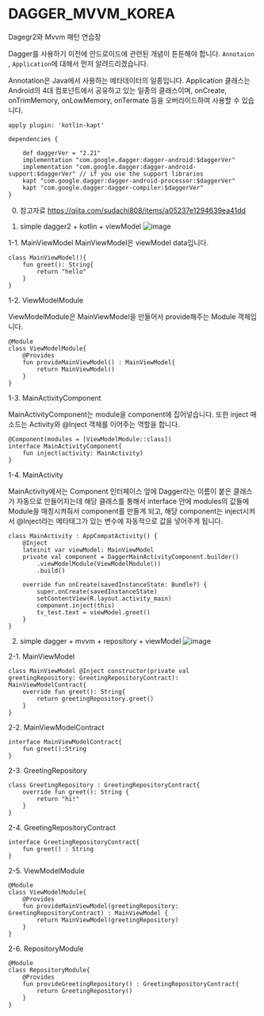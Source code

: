 # DAGGER_MVVM_KOREA
Dagegr2와 Mvvm 패턴 연습장

Dagger를 사용하기 이전에 안드로이드에 관련된 개념이 튼튼해야 합니다.
`Annotaion` , `Application`에 대해서 먼저 알려드리겠습니다.

Annotation은 Java에서 사용하는 메타데이터의 일종입니다.
Application 클래스는 Android의 4대 컴포넌트에서 공유하고 있는 일종의
클래스이며, onCreate, onTrimMemory, onLowMemory, onTermate 등을 오버라이드하여 사용할 수 있습니다.

```
apply plugin: 'kotlin-kapt'

dependencies {

    def daggerVer = "2.21"
    implementation "com.google.dagger:dagger-android:$daggerVer"
    implementation "com.google.dagger:dagger-android-support:$daggerVer" // if you use the support libraries
    kapt "com.google.dagger:dagger-android-processor:$daggerVer"
    kapt "com.google.dagger:dagger-compiler:$daggerVer"
}
```

0. 참고자료
https://qiita.com/sudachi808/items/a05237e1294639ea41dd

1. simple dagger2 + kotlin + viewModel
![image](https://user-images.githubusercontent.com/22374750/51797558-2a59dc80-2249-11e9-983c-ccedc83843bd.png)

1-1. MainViewModel
MainViewModel은 viewModel data입니다.
```
class MainViewModel(){
    fun greet(): String{
        return "hello"
    }
}
```

1-2. ViewModelModule

ViewModelModule은 MainViewModel을 만들어서 provide해주는 Module 객체입니다.
```
@Module
class ViewModelModule{
    @Provides
    fun provideMainViewModel() : MainViewModel{
        return MainViewModel()
    }
}
```

1-3. MainActivityComponent

MainActivityComponent는 module을 component에 집어넣습니다.
또한 inject 매소드는 Activity와 @Inject 객체를 이어주는 역할을 합니다.

```
@Component(modules = [ViewModelModule::class])
interface MainActivityComponent{
    fun inject(activity: MainActivity)
}
```

1-4. MainActivity

MainActivity에서는 Component 인터페이스 앞에 Dagger라는 이름이 붙은 클래스가 자동으로 만들어지는데
해당 클래스를 통해서 interface 안에 modules의 값들에 Module을 매칭시켜줘서
component를 만들게 되고, 해당 component는 inject시켜서 @Inject라는 메타태그가 있는 변수에
자동적으로 값을 넣어주게 됩니다.
```
class MainActivity : AppCompatActivity() {
    @Inject
    lateinit var viewModel: MainViewModel
    private val component = DaggerMainActivityComponent.builder()
        .viewModelModule(ViewModelModule())
        .build()

    override fun onCreate(savedInstanceState: Bundle?) {
        super.onCreate(savedInstanceState)
        setContentView(R.layout.activity_main)
        component.inject(this)
        tv_test.text = viewModel.greet()
    }
}
```

2. simple dagger + mvvm + repository + viewModel
![image](https://user-images.githubusercontent.com/22374750/51800886-d3b8c680-2279-11e9-8e4c-0f0102816057.png)

2-1. MainViewModel

```
class MainViewModel @Inject constructor(private val greetingRepository: GreetingRepositoryContract): MainViewModelContract{
    override fun greet(): String{
        return greetingRepository.greet()
    }
}
```
2-2. MainViewModelContract

```
interface MainViewModelContract{
    fun greet():String
}
```
2-3. GreetingRepository

```
class GreetingRepository : GreetingRepositoryContract{
    override fun greet(): String {
        return "hi!"
    }
}
```

2-4. GreetingRepositoryContract

```
interface GreetingRepositoryContract{
    fun greet() : String
}
```

2-5. ViewModelModule

```
@Module
class ViewModelModule{
    @Provides
    fun provideMainViewModel(greetingRepository: GreetingRepositoryContract) : MainViewModel {
        return MainViewModel(greetingRepository)
    }
}
```

2-6. RepositoryModule

```
@Module
class RepositoryModule{
    @Provides
    fun provideGreetingRepository() : GreetingRepositoryContract{
        return GreetingRepository()
    }
}
```
